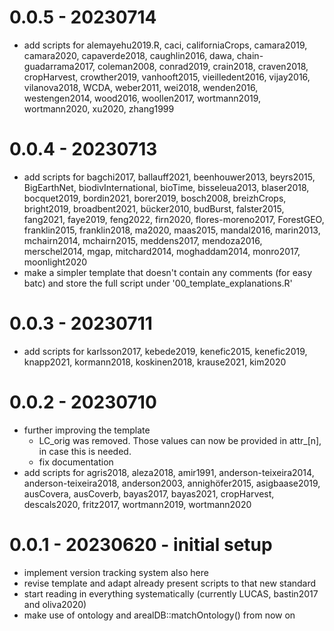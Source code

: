 # 0.0.5 - 20230714

- add scripts for alemayehu2019.R, caci, californiaCrops, camara2019, camara2020, capaverde2018, caughlin2016, dawa, chain-guadarrama2017, coleman2008, conrad2019, crain2018, craven2018, cropHarvest, crowther2019, vanhooft2015, vieilledent2016, vijay2016, vilanova2018, WCDA, weber2011, wei2018, wenden2016, westengen2014, wood2016, woollen2017, wortmann2019, wortmann2020, xu2020, zhang1999

# 0.0.4 - 20230713

- add scripts for bagchi2017, ballauff2021, beenhouwer2013, beyrs2015, BigEarthNet, biodivInternational, bioTime, bisseleua2013, blaser2018, bocquet2019, bordin2021, borer2019, bosch2008, breizhCrops, bright2019, broadbent2021, bücker2010, budBurst, falster2015, fang2021, faye2019, feng2022, firn2020, flores-moreno2017, ForestGEO, franklin2015, franklin2018, ma2020, maas2015, mandal2016, marin2013, mchairn2014, mchairn2015, meddens2017, mendoza2016, merschel2014, mgap, mitchard2014, moghaddam2014, monro2017, moonlight2020
- make a simpler template that doesn't contain any comments (for easy batc) and store the full script under '00_template_explanations.R'

# 0.0.3 - 20230711

- add scripts for karlsson2017, kebede2019, kenefic2015, kenefic2019, knapp2021, kormann2018, koskinen2018, krause2021, kim2020

# 0.0.2 - 20230710

- further improving the template
  - LC_orig was removed. Those values can now be provided in attr_[n], in case this is needed.
  - fix documentation
- add scripts for agris2018, aleza2018, amir1991, anderson-teixeira2014, anderson-teixeira2018, anderson2003, annighöfer2015, asigbaase2019, ausCovera, ausCoverb, bayas2017, bayas2021, cropHarvest, descals2020, fritz2017, wortmann2019, wortmann2020

# 0.0.1 - 20230620 - initial setup

- implement version tracking system also here
- revise template and adapt already present scripts to that new standard
- start reading in everything systematically (currently LUCAS, bastin2017 and oliva2020)
- make use of ontology and arealDB::matchOntology() from now on
